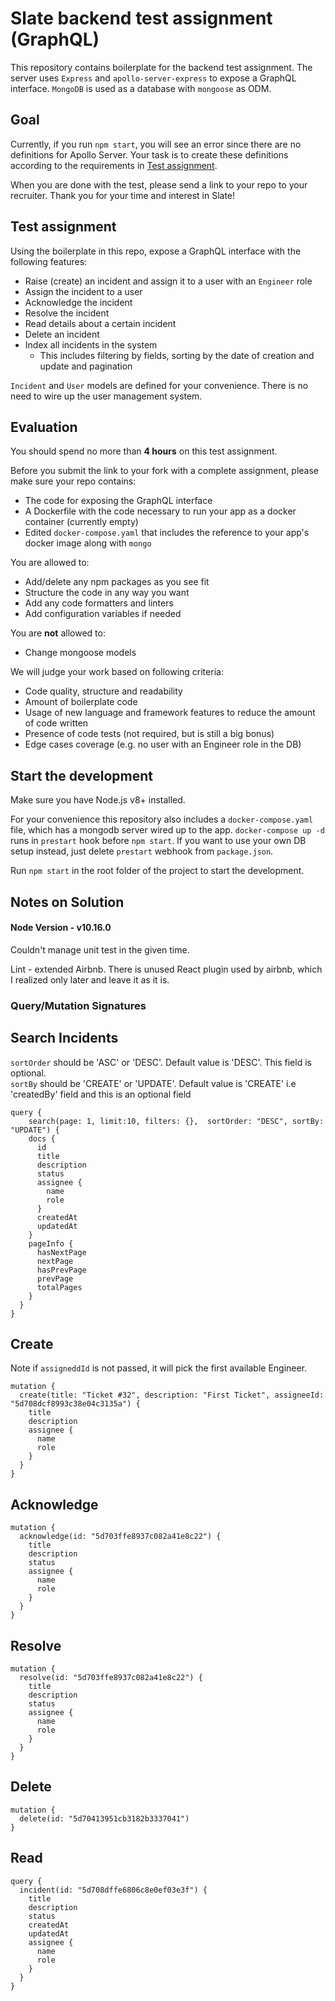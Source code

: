 # Slate backend test assignment (GraphQL)

This repository contains boilerplate for the backend test assignment.
The server uses `Express` and `apollo-server-express` to expose a GraphQL interface. `MongoDB` is used as a database with `mongoose` as ODM.

## Goal

Currently, if you run `npm start`, you will see an error since there are no definitions for Apollo Server. Your task is to create these definitions according to the requirements in [Test assignment](#test-assignment).

When you are done with the test, please send a link to your repo to your recruiter.  Thank you for your time and interest in Slate!

## Test assignment

Using the boilerplate in this repo, expose a GraphQL interface with the following features:

- Raise (create) an incident and assign it to a user with an `Engineer` role
- Assign the incident to a user
- Acknowledge the incident
- Resolve the incident
- Read details about a certain incident
- Delete an incident
- Index all incidents in the system
  - This includes filtering by fields, sorting by the date of creation and update and pagination
  
`Incident` and `User` models are defined for your convenience. There is no need to wire up the user management system.

## Evaluation

You should spend no more than **4 hours** on this test assignment.

Before you submit the link to your fork with a complete assignment, please make sure your repo contains:

- The code for exposing the GraphQL interface
- A Dockerfile with the code necessary to run your app as a docker container (currently empty)
- Edited `docker-compose.yaml` that includes the reference to your app's docker image along with `mongo`

You are allowed to:

- Add/delete any npm packages as you see fit
- Structure the code in any way you want
- Add any code formatters and linters
- Add configuration variables if needed

You are **not** allowed to:
- Change mongoose models

We will judge your work based on following criteria:
- Code quality, structure and readability
- Amount of boilerplate code
- Usage of new language and framework features to reduce the amount of code written
- Presence of code tests (not required, but is still a big bonus)
- Edge cases coverage (e.g. no user with an Engineer role in the DB)

## Start the development

Make sure you have Node.js v8+ installed.

For your convenience this repository also includes a `docker-compose.yaml` file, which has a mongodb server wired up to the app. `docker-compose up -d` runs in `prestart` hook before `npm start`. If you want to use your own DB setup instead, just delete `prestart` webhook from `package.json`.

Run `npm start` in the root folder of the project to start the development.


## Notes on Solution
#### Node Version - v10.16.0

<p>Couldn't manage unit test in the given time.</p>
<p>Lint - extended Airbnb. There is unused React plugin used by airbnb, which I realized only later and leave it as it is.</p>

### Query/Mutation Signatures
## Search Incidents
`sortOrder` should be 'ASC' or 'DESC'. Default value is 'DESC'. This field is optional.<br>
`sortBy` should be 'CREATE' or 'UPDATE'. Default value is 'CREATE' i.e 'createdBy' field and this is an optional 
field<br>

```
query {
	search(page: 1, limit:10, filters: {},  sortOrder: "DESC", sortBy: "UPDATE") {
    docs {
      id
      title
      description
      status
      assignee {
        name
        role
      }
      createdAt
      updatedAt
    }
    pageInfo {
      hasNextPage
      nextPage
      hasPrevPage
      prevPage
      totalPages
    }
  }
}
```

## Create
Note if `assigneddId` is not passed, it will pick the first available Engineer. 
```
mutation {
  create(title: "Ticket #32", description: "First Ticket", assigneeId: "5d708dcf8993c38e04c3135a") {
    title
    description
    assignee {
      name
      role
    }
  }
}
```

## Acknowledge
```
mutation {
  acknowledge(id: "5d703ffe8937c082a41e8c22") {
    title
    description
    status
    assignee {
      name
      role
    }
  }
}
```

## Resolve
```
mutation {
  resolve(id: "5d703ffe8937c082a41e8c22") {
    title
    description
    status
    assignee {
      name
      role
    }
  }
}
```

## Delete
```
mutation {
  delete(id: "5d70413951cb3182b3337041")
}
```

## Read
```
query {
  incident(id: "5d708dffe6806c8e0ef03e3f") {
    title
    description
    status
    createdAt
    updatedAt
    assignee {
      name
      role
    }
  }
}
```
